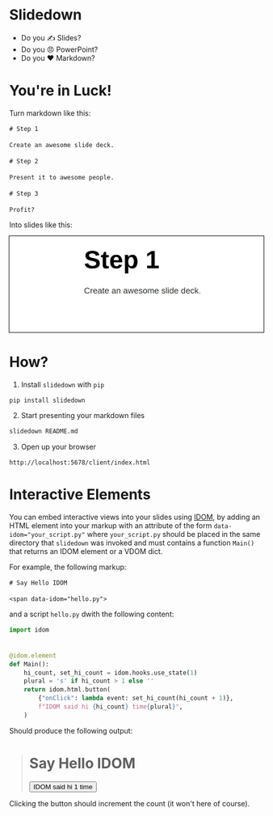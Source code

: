 # Slidedown

- Do you ✍️ Slides?
- Do you 😠 PowerPoint?
- Do you ❤️ Markdown?


# You're in Luck!

Turn markdown like this:

```
# Step 1

Create an awesome slide deck.

# Step 2

Present it to awesome people.

# Step 3

Profit?
```

Into slides like this:

<img
  style="outline: 1px solid black"
  src="https://github.com/rmorshea/slidedown/raw/master/docs/simple-slide-example.gif"
/>

# How?

1. Install `slidedown` with `pip`

```bash
pip install slidedown
```

2. Start presenting your markdown files

```bash
slidedown README.md
```

3. Open up your browser

```
http://localhost:5678/client/index.html
```


# Interactive Elements

You can embed interactive views into your slides using
[IDOM](https://github.com/idom-team/idom),
by adding an HTML element into your markup with an attribute of the form
`data-idom="your_script.py"` where `your_script.py` should be placed in the same
directory that `slidedown` was invoked and must contains a function `Main()` that
returns an IDOM element or a VDOM dict.

For example, the following markup:

```
# Say Hello IDOM

<span data-idom="hello.py">
```

and a script `hello.py` dwith the following content:

```python
import idom


@idom.element
def Main():
    hi_count, set_hi_count = idom.hooks.use_state(1)
    plural = 's' if hi_count > 1 else ''
    return idom.html.button(
        {"onClick": lambda event: set_hi_count(hi_count + 1)},
        f"IDOM said hi {hi_count} time{plural}",
    )
```

Should produce the following output:

> # Say Hello IDOM
> <button>IDOM said hi 1 time</button>

Clicking the button should increment the count (it won't here of course).
